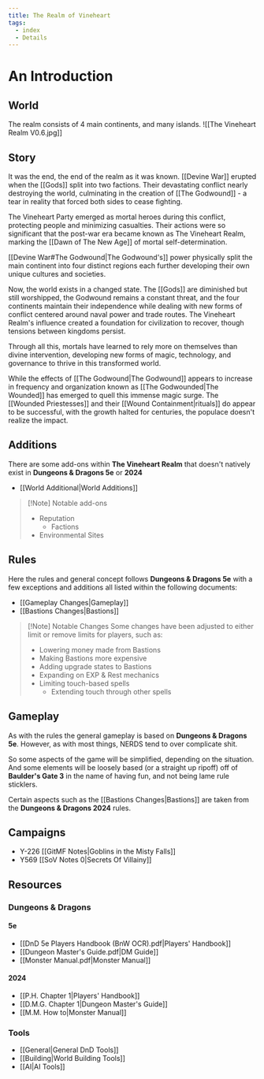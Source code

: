 ```yaml
---
title: The Realm of Vineheart
tags:
  - index
  - Details
---
```

# An Introduction

## World

The realm consists of 4 main continents, and many islands.
![[The Vineheart Realm V0.6.jpg]]


## Story

It was the end, the end of the realm as it was known. [[Devine War]] erupted when the [[Gods]] split into two factions. Their devastating conflict nearly destroying the world, culminating in the creation of [[The Godwound]] - a tear in reality that forced both sides to cease fighting.

The Vineheart Party emerged as mortal heroes during this conflict, protecting people and minimizing casualties. Their actions were so significant that the post-war era became known as The Vineheart Realm, marking the [[Dawn of The New Age]] of mortal self-determination.

[[Devine War#The Godwound|The Godwound's]] power physically split the main continent into four distinct regions each further developing their own unique cultures and societies.

Now, the world exists in a changed state. The [[Gods]] are diminished but still worshipped, the Godwound remains a constant threat, and the four continents maintain their independence while dealing with new forms of conflict centered around naval power and trade routes. The Vineheart Realm's influence created a foundation for civilization to recover, though tensions between kingdoms persist.

Through all this, mortals have learned to rely more on themselves than divine intervention, developing new forms of magic, technology, and governance to thrive in this transformed world.

While the effects of [[The Godwound|The Godwound]] appears to increase in frequency and organization known as [[The Godwounded|The Wounded]] has emerged to quell this immense magic surge. The [[Wounded Priestesses]] and their [[Wound Containment|rituals]] do appear to be successful, with the growth halted for centuries, the populace doesn't realize the impact.

## Additions
There are some add-ons within **The Vineheart Realm** that doesn't natively exist in **Dungeons & Dragons 5e** or **2024**
- [[World Additional|World Additions]]

> [!Note] Notable add-ons
>- Reputation
>	- Factions
>- Environmental Sites

## Rules
Here the rules and general concept follows **Dungeons & Dragons 5e** with a few exceptions and additions all listed within the following documents:
- [[Gameplay Changes|Gameplay]] 
- [[Bastions Changes|Bastions]]

> [!Note] Notable Changes
> Some changes have been adjusted to either limit or remove limits for players, such as:
>- Lowering money made from Bastions
>- Making Bastions more expensive
>- Adding upgrade states to Bastions
>- Expanding on EXP & Rest mechanics
>- Limiting touch-based spells
>	- Extending touch through other spells


## Gameplay

As with the rules the general gameplay is based on **Dungeons & Dragons 5e**. However, as with most things, NERDS tend to over complicate shit.

So some aspects of the game will be simplified, depending on the situation. And some elements will be loosely based (or a straight up ripoff) off of **Baulder's Gate 3** in the name of having fun, and not being lame rule sticklers.

Certain aspects such as the [[Bastions Changes|Bastions]] are taken from the **Dungeons & Dragons 2024** rules.

## Campaigns
- Y-226 [[GitMF Notes|Goblins in the Misty Falls]]
- Y569 [[SoV Notes 0|Secrets Of Villainy]]


## Resources

### Dungeons & Dragons

#### 5e
- [[DnD 5e Players Handbook (BnW OCR).pdf|Players' Handbook]]
- [[Dungeon Master's Guide.pdf|DM Guide]]
- [[Monster Manual.pdf|Monster Manual]]

#### 2024
- [[P.H. Chapter 1|Players' Handbook]]
- [[D.M.G. Chapter 1|Dungeon Master's Guide]]
- [[M.M. How to|Monster Manual]]

### Tools

- [[General|General DnD Tools]]
- [[Building|World Building Tools]]
- [[AI|AI Tools]]
